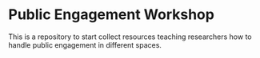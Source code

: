 # Public Engagement Workshop
This is a repository to start collect resources teaching researchers how to handle public engagement in different spaces.
